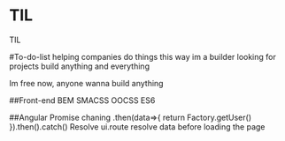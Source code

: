 # TIL
TIL

#To-do-list
helping companies
do things this way
im a builder looking for projects
build anything and everything

Im free now, anyone wanna build anything

##Front-end
    BEM
    SMACSS 
    OOCSS
    ES6
    
##Angular
    Promise chaning .then(data=>{
        return Factory.getUser()
        }).then().catch()
    Resolve
        ui.route resolve data before loading the page
